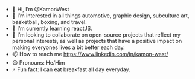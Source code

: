 - 👋 Hi, I’m @KamonWest
- 👀 I’m interested in all things automotive, graphic design, subculture art, basketball, boxing, and travel.
- 🌱 I’m currently learning reactJS.
- 💞️ I’m looking to collaborate on open-source projects that reflect my personal interests, as well as projects that have a positive impact on making everyones lives a bit better each day.
- 📫 How to reach me https://www.linkedin.com/in/kamon-west/
- 😄 Pronouns: He/Him
- ⚡ Fun fact: I can eat breakfast all day everyday. 

<!---
KamonWest/KamonWest is a ✨ special ✨ repository because its `README.md` (this file) appears on your GitHub profile.
You can click the Preview link to take a look at your changes.
--->
